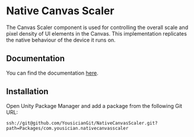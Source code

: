 # Native Canvas Scaler

The Canvas Scaler component is used for controlling the overall scale and pixel density of UI elements in the Canvas.
This implementation replicates the native behaviour of the device it runs on.

## Documentation

You can find the documentation [here](Packages/com.yousician.nativecanvasscaler/Documentation/Native%20Canvas%20Scaler.md).

## Installation

Open Unity Package Manager and add a package from the following Git URL:
```
ssh://git@github.com/YousicianGit/NativeCanvasScaler.git?path=Packages/com.yousician.nativecanvasscaler
```
